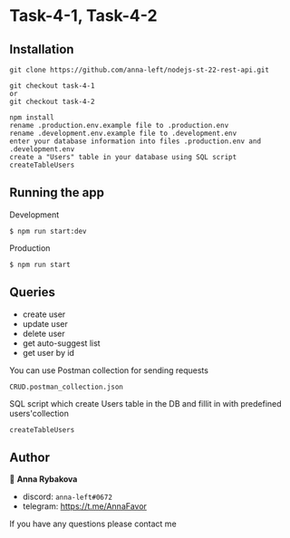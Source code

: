 # Task-4-1, Task-4-2


## Installation
```
git clone https://github.com/anna-left/nodejs-st-22-rest-api.git

git checkout task-4-1
or
git checkout task-4-2

npm install
rename .production.env.example file to .production.env
rename .development.env.example file to .development.env
enter your database information into files .production.env and .development.env
create a "Users" table in your database using SQL script createTableUsers
```

## Running the app

Development
```
$ npm run start:dev
```

Production
```
$ npm run start
```
## Queries

- create user
- update user
- delete user
- get auto-suggest list 
- get user by id

You can use Postman collection for sending requests
```
CRUD.postman_collection.json
```

SQL script which create Users table in the DB and fillit in with predefined users'collection
```
createTableUsers
```
## Author

👤 **Anna Rybakova**

- discord: `anna-left#0672`
- telegram: https://t.me/AnnaFavor

If you have any questions please contact me
